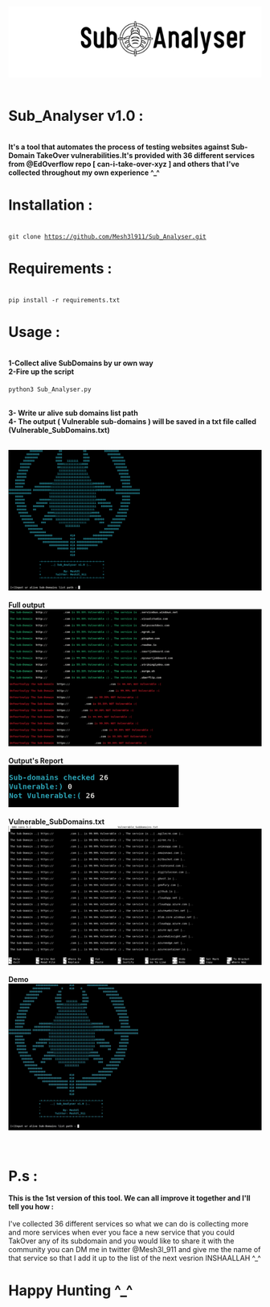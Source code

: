 ![](Sub_images/sub_logo.jpg)  <br>
<br>

# Sub_Analyser v1.0 :

<br><b>It's a tool that automates the process of testing websites against Sub-Domain TakeOver vulnerabilities.It's provided with 36 different services from @EdOverflow repo [ can-i-take-over-xyz ] and others that I've collected throughout my own experience ^_^  </b>
<br>

# Installation : 
<br><code>git clone https://github.com/Mesh3l911/Sub_Analyser.git</code>
<br>

# Requirements :
<br>
<code>pip install -r requirements.txt</code>
<br>

# Usage :
<br>
<b>1-Collect alive SubDomains by ur own way</b><br>
<b>2-Fire up the script </B><br><br><code>python3 Sub_Analyser.py</code><br>
  
<b><br>3- Write ur alive sub domains list path <br> 
4- The output ( Vulnerable sub-domains ) will be saved in a txt file called (Vulnerable_SubDomains.txt)</b><br><br></b>

![](Sub_images/Front.png)  <br><br>
<b> Full output </b>
![](Sub_images/results.png)  <br><br>
<b> Output's Report </b><br>
![](Sub_images/report.png)  <br><br>
<b>Vulnerable_SubDomains.txt</b>
![](Sub_images/output.png)  <br><br>
<b>Demo</b>
![](Sub_images/sub_demo.GIF)  <br>

<br>

# P.s :
<b>This is the 1st version of this tool. We can all improve it together and I'll tell you how :<br><br></b>
I've collected 36 different services so what we can do is collecting more and more services 
when ever you face a new service that you could TakOver any of its subdomain and you would like to share it with the community you can DM me in twitter @Mesh3l_911 
and give me the name of that service so that I add it up to the list of the next vesrion INSHAALLAH ^_^
<br>

# Happy Hunting ^_^ 
